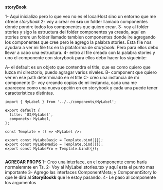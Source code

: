 **storyBook**

1- Aqui inicializo pero lo que veo no es el localHost sino un entorno que me ofrece _storybook_
2- voy a crear en **src** un folder llamado componentes donde pondre todos los componentes que quiero crear.
3- voy al folder stories y sigo la estructura del folder componentes ya creado, aquí en stories crere un folder llamado tambien componentes donde ire agregando los componentes que cree pero le agrego la palabra stories. Esta file nos ayudara a ver mi file tsx en la plataforma de _storybook_. Pero para ellos debo llevar a cabo una estructura.
4- entro al file creado con la palabra stories y uno el componente con storybook para ellos debo hacer los sigueinte:

A- el default es un objeto que contendra el title, que es como quiero que luzca mi directorio, puedo agragar varios niveles.
B- component que quiero ver en ese path determinado en el title
C- creo una instancia de mi componente
D- voy creando copias de mi instancia, cada una me aparecera como una nueva opción en en storybook y cada una puede tener caracteristicas distintas.

```
import { MyLabel } from '../../components/MyLabel';

export default {
  title: 'UI/MyLabel',
  componets: MyLabel,
};

const Template = () => <MyLabel />;

export const MyLabeBasic = Template.bind({});
export const MyLabeMedio = Template.bind({});
export const MyLabePro = Template.bind({});


```

**AGREGAR PROPS**
1- Creo una interface, en el componente como haría normalemnte en Ts.
2- Voy al MyLabel.stories.tsx y aquí esta el punto mas importante
3- Agrego las interfaces ComponentMeta<typeof MyLabel>; y ComponentStory<typeof MyLabel> lo que le dirá al **StoryBookk** que le estoy pasando.
4- Le paso al componente los argumentos
